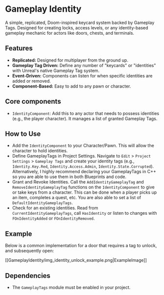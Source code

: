 # Gameplay Identity
A simple, replicated, Doom-inspired keycard system backed by Gameplay Tags. Designed for creating locks, access levels, or any identity-based gameplay mechanic for actors like doors, chests, and terminals.

## Features
- **Replicated:** Designed for multiplayer from the ground up.
- **Gameplay Tag Driven:** Define any number of "keycards" or "identities" with Unreal's native Gameplay Tag system.
- **Event-Driven:** Components can listen for when specific identities are added or removed.
- **Component-Based:** Easy to add to any pawn or character.

## Core components
- `IdentityComponent`: Add this to any actor that needs to possess identities (e.g., the player character). It manages a list of granted Gameplay Tags.

## How to Use
- Add the `IdentityComponent` to your Character/Pawn. This will allow the character to hold identities.
- Define GameplayTags in Project Settings. Navigate to `Edit` > `Project Settings` > `Gameplay Tags` and create your identity tags (e.g., `Identity.Key.Red`, `Identity.Access.Admin`, `Identity.State.Corrupted`). Alternatively, I highly recommend declaring your GameplayTags in C++ so you are able to use them in both Blueprints and code.
- Grant and Revoke Identities. Call the `AddIdentityGameplayTag` and `RemoveIdentityGameplayTag` functions on the `IdentityComponent` to give or take keys from a character. This can be done when a player picks up an item, completes a quest, etc. You are also able to set a list of `DefaultIdentityGameplayTags`. 
- Check for an existing identities. Read from `CurrentIdentityGameplayTags`, call `HasIdentity` or listen to changes with `FOnIdentityAdded` or `FOnIdentityRemoved`.

## Example
Below is a common implementation for a door that requires a tag to unlock, and subsequently open:

[[GameplayIdentity/img_identity_unlock_example.png|ExampleImage]]

## Dependencies
- The `GameplayTags` module must be enabled in your project.
